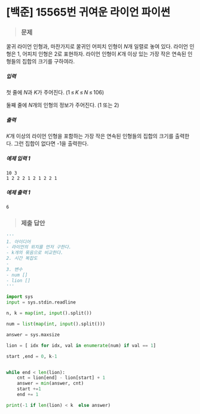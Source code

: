 # [백준] 15565번 귀여운 라이언 파이썬

> ### 문제

꿀귀 라이언 인형과, 마찬가지로 꿀귀인 어피치 인형이 *N*개 일렬로 놓여 있다. 라이언 인형은 1, 어피치 인형은 2로 표현하자. 라이언 인형이 *K*개 이상 있는 가장 작은 연속된 인형들의 집합의 크기를 구하여라.

##### 입력

첫 줄에 *N*과 *K*가 주어진다. (1 ≤ *K* ≤ *N* ≤ 106)

둘째 줄에 *N*개의 인형의 정보가 주어진다. (1 또는 2)

##### 출력

*K*개 이상의 라이언 인형을 포함하는 가장 작은 연속된 인형들의 집합의 크기를 출력한다. 그런 집합이 없다면 -1을 출력한다.

##### 예제 입력 1

```
10 3
1 2 2 2 1 2 1 2 2 1
```

##### 예제 출력 1

```
6
```

> ### 제출 답안

```python
'''
1. 아이디어
- 라이언의 위치를 먼저 구한다.
- k개의 묶음으로 비교한다.
2. 시간 복잡도
- 
3. 변수
- num []
- lion []
'''

import sys
input = sys.stdin.readline

n, k = map(int, input().split())

num = list(map(int, input().split()))

answer = sys.maxsize

lion = [ idx for idx, val in enumerate(num) if val == 1]

start ,end = 0, k-1


while end < len(lion):
    cnt = lion[end] - lion[start] + 1
    answer = min(answer, cnt)
    start +=1
    end += 1

print(-1 if len(lion) < k  else answer)
```

